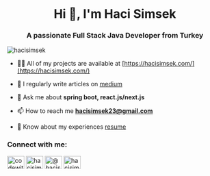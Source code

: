 <h1 align="center">Hi 👋, I'm Haci Simsek</h1>
<h3 align="center">A passionate Full Stack Java Developer from Turkey</h3>

<p align="left"> <img src="https://komarev.com/ghpvc/?username=hacisimsek&label=Profile%20views&color=0e75b6&style=flat" alt="hacisimsek" /> </p>

- 👨‍💻 All of my projects are available at [https://hacisimsek.com/](https://hacisimsek.com/)

- 📝 I regularly write articles on [medium](https://medium.com/@hacisimsek)

- 💬 Ask me about **spring boot, react.js/next.js**

- 📫 How to reach me **hacisimsek23@gmail.com**

- 📄 Know about my experiences [resume](https://docs.google.com/document/d/1Q60VwWDtfUrOYPSFT3GZB3-lolQl0KHe/edit)

<h3 align="left">Connect with me:</h3>
<p align="left">
<a href="https://twitter.com/codewithhaci" target="blank"><img align="center" src="https://raw.githubusercontent.com/rahuldkjain/github-profile-readme-generator/master/src/images/icons/Social/twitter.svg" alt="codewithhaci" height="30" width="40" /></a>
<a href="https://linkedin.com/in/hacisimsek" target="blank"><img align="center" src="https://raw.githubusercontent.com/rahuldkjain/github-profile-readme-generator/master/src/images/icons/Social/linked-in-alt.svg" alt="hacisimsek" height="30" width="40" /></a>
<a href="https://medium.com/@hacisimsek" target="blank"><img align="center" src="https://raw.githubusercontent.com/rahuldkjain/github-profile-readme-generator/master/src/images/icons/Social/medium.svg" alt="@hacisimsek" height="30" width="40" /></a>
<a href="https://www.leetcode.com/hacisimsek23" target="blank"><img align="center" src="https://raw.githubusercontent.com/rahuldkjain/github-profile-readme-generator/master/src/images/icons/Social/leet-code.svg" alt="hacisimsek23" height="30" width="40" /></a>
</p>
